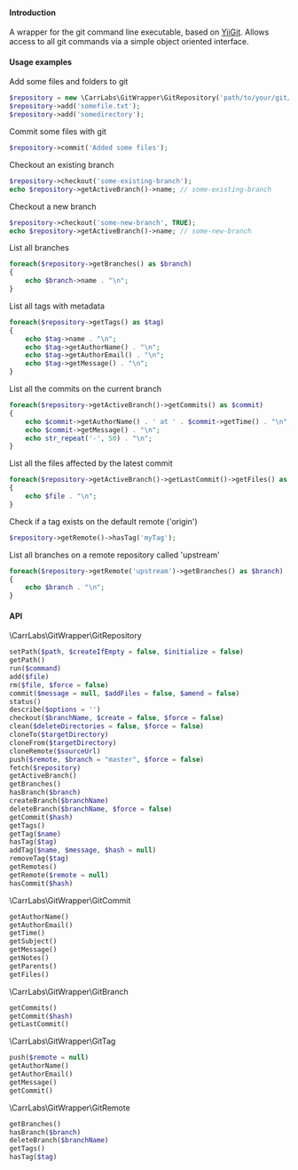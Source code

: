 #### Introduction

A wrapper for the git command line executable, based on [YiiGit](https://github.com/phpnode/YiiGit).  Allows access to all git commands via a simple object oriented interface.

#### Usage examples

Add some files and folders to git
```PHP
$repository = new \CarrLabs\GitWrapper\GitRepository('path/to/your/git/repo');
$repository->add('somefile.txt');
$repository->add('somedirectory');
```

Commit some files with git
```PHP
$repository->commit('Added some files');
```

Checkout an existing branch
```PHP
$repository->checkout('some-existing-branch');
echo $repository->getActiveBranch()->name; // some-existing-branch
```

Checkout a new branch
```PHP
$repository->checkout('some-new-branch', TRUE);
echo $repository->getActiveBranch()->name; // some-new-branch
```

List all branches
```PHP
foreach($repository->getBranches() as $branch)
{
	echo $branch->name . "\n";
}
```

List all tags with metadata
```PHP
foreach($repository->getTags() as $tag)
{
	echo $tag->name . "\n";
	echo $tag->getAuthorName() . "\n";
	echo $tag->getAuthorEmail() . "\n";
	echo $tag->getMessage() . "\n";
}
```

List all the commits on the current branch
```PHP
foreach($repository->getActiveBranch()->getCommits() as $commit)
{
	echo $commit->getAuthorName() . ' at ' . $commit->getTime() . "\n";
	echo $commit->getMessage() . "\n";
	echo str_repeat('-', 50) . "\n";
}
```

List all the files affected by the latest commit
```PHP
foreach($repository->getActiveBranch()->getLastCommit()->getFiles() as $file)
{
	echo $file . "\n";
}
```

Check if a tag exists on the default remote ('origin')
```PHP
$repository->getRemote()->hasTag('myTag');
```

List all branches on a remote repository called 'upstream'
```PHP
foreach($repository->getRemote('upstream')->getBranches() as $branch)
{
	echo $branch . "\n";
}
```

#### API

\CarrLabs\GitWrapper\GitRepository
```PHP
setPath($path, $createIfEmpty = false, $initialize = false)
getPath()
run($command)
add($file)
rm($file, $force = false)
commit($message = null, $addFiles = false, $amend = false)
status()
describe($options = '')
checkout($branchName, $create = false, $force = false)
clean($deleteDirectories = false, $force = false)
cloneTo($targetDirectory)
cloneFrom($targetDirectory)
cloneRemote($sourceUrl)
push($remote, $branch = "master", $force = false)
fetch($repository)
getActiveBranch()
getBranches()
hasBranch($branch)
createBranch($branchName)
deleteBranch($branchName, $force = false)
getCommit($hash)
getTags()
getTag($name)
hasTag($tag)
addTag($name, $message, $hash = null)
removeTag($tag)
getRemotes()
getRemote($remote = null)
hasCommit($hash)
```

\CarrLabs\GitWrapper\GitCommit
```PHP
getAuthorName()
getAuthorEmail()
getTime()
getSubject()
getMessage()
getNotes()
getParents()
getFiles()
```

\CarrLabs\GitWrapper\GitBranch
```PHP
getCommits()
getCommit($hash)
getLastCommit()
```

\CarrLabs\GitWrapper\GitTag
```PHP
push($remote = null)
getAuthorName()
getAuthorEmail()
getMessage()
getCommit()
```

\CarrLabs\GitWrapper\GitRemote
```PHP
getBranches()
hasBranch($branch)
deleteBranch($branchName)
getTags()
hasTag($tag)
```
